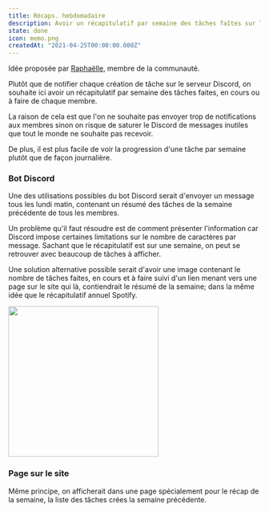 ```yaml
---
title: Récaps. hebdomadaire
description: Avoir un récapitulatif par semaine des tâches faîtes sur la plateforme.
state: done
icon: memo.png
createdAt: "2021-04-25T00:00:00.000Z"
---
```


Idée proposée par [Raphaëlle](https://www.checkmark.dev/u/raphaelle), membre de la communauté.

Plutôt que de notifier chaque création de tâche sur le serveur Discord, on souhaite ici avoir un récapitulatif par semaine des tâches faites, en cours ou à faire de chaque membre.

La raison de cela est que l'on ne souhaite pas envoyer trop de notifications aux membres sinon on risque de saturer le Discord de messages inutiles que tout le monde ne souhaite pas recevoir.

De plus, il est plus facile de voir la progression d'une tâche par semaine plutôt que de façon journalière.

### Bot Discord

Une des utilisations possibles du bot Discord serait d'envoyer un message tous les lundi matin, contenant un résumé des tâches de la semaine précédente de tous les membres.

Un problème qu'il faut résoudre est de comment présenter l'information car Discord impose certaines limitations sur le nombre de caractères par message. Sachant que le récapitulatif est sur une semaine, on peut se retrouver avec beaucoup de tâches à afficher.

Une solution alternative possible serait d'avoir une image contenant le nombre de tâches faites, en cours et à faire suivi d'un lien menant vers une page sur le site qui là, contiendrait le résumé de la semaine; dans la même idée que le récapitulatif annuel Spotify.

<img src="https://i.imgur.com/5mLKAAU.png" width="300">


### Page sur le site

Même principe, on afficherait dans une page spécialement pour le récap de la semaine, la liste des tâches crées la semaine précédente.
